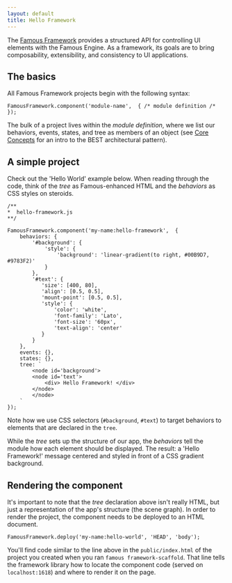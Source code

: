 ```yaml
---
layout: default
title: Hello Framework
---
```


The [Famous Framework](https://github.com/Famous/framework) provides a structured API for controlling UI elements with the Famous Engine. As a framework, its goals are to bring composability, extensibility, and consistency to UI applications.

## The basics

All Famous Framework projects begin with the following syntax:
 
    FamousFramework.component('module-name',  { /* module definition /* });

The bulk of a project lives within the _module definition_, where we list our behaviors, events, states, and tree as members of an object (see [Core Concepts](core-concepts.html) for an intro to the BEST architectural pattern).

## A simple project

Check out the 'Hello World' example below. When reading through the code, think of the _tree_ as Famous-enhanced HTML and the _behaviors_ as CSS styles on steroids.

    /**
    *  hello-framework.js
    **/
    
    FamousFramework.component('my-name:hello-framework',  {
        behaviors: {
            '#background': {
                'style': {
                    'background': 'linear-gradient(to right, #00B9D7, #9783F2)'
                }
            },
            '#text': {
               'size': [400, 80],
               'align': [0.5, 0.5],
               'mount-point': [0.5, 0.5],
               'style': {
                   'color': 'white',
                   'font-family': 'Lato',
                   'font-size': '60px',
                   'text-align': 'center'
               }
            }
        },
        events: {},
        states: {},
        tree: `
            <node id='background'>
            <node id='text'> 
                <div> Hello Framework! </div>
            </node>
            </node>
        `
    });

Note how we use CSS selectors (`#background`, `#text`) to target behaviors to elements that are declared in the `tree`.

While the _tree_ sets up the structure of our app, the _behaviors_ tell the module how each element should be displayed. The result: a 'Hello Framework!' message centered and styled in front of a CSS gradient background.

## Rendering the component

It's important to note that the _tree_ declaration above isn't really HTML, but just a representation of the app's structure (the scene graph). In order to render the project, the component needs to be deployed to an HTML document. 

    FamousFramework.deploy('my-name:hello-world', 'HEAD', 'body');

You'll find code similar to the line above in the `public/index.html` of the project you created when you ran `famous framework-scaffold`. That line tells the framework library how to locate the component code (served on `localhost:1618`) and where to render it on the page.
